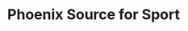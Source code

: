 ---
title: "Phoenix Source for Sport"
url: /north-battleford/phoenix-source-for-sport/
shop: Sport
---